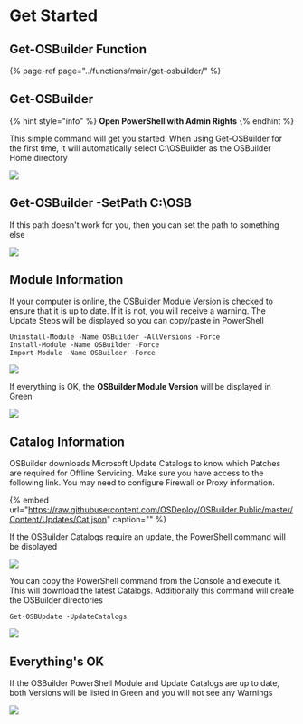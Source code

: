 # Get Started

## Get-OSBuilder Function

{% page-ref page="../functions/main/get-osbuilder/" %}

## Get-OSBuilder

{% hint style="info" %}
**Open PowerShell with Admin Rights**
{% endhint %}

This simple command will get you started. When using Get-OSBuilder for the first time, it will automatically select C:\OSBuilder as the OSBuilder Home directory

![](../../../.gitbook/assets/2019-02-09_23-57-08%20%281%29.png)

## Get-OSBuilder -SetPath C:\OSB

If this path doesn't work for you, then you can set the path to something else

![](../../../.gitbook/assets/2019-02-10_0-01-03.png)

## Module Information

If your computer is online, the OSBuilder Module Version is checked to ensure that it is up to date. If it is not, you will receive a warning. The Update Steps will be displayed so you can copy/paste in PowerShell

```text
Uninstall-Module -Name OSBuilder -AllVersions -Force
Install-Module -Name OSBuilder -Force
Import-Module -Name OSBuilder -Force
```

![](../../../.gitbook/assets/2019-02-10_0-03-56.png)

If everything is OK, the **OSBuilder Module Version** will be displayed in Green

![](../../../.gitbook/assets/2019-02-10_0-02-56.png)

## Catalog Information

OSBuilder downloads Microsoft Update Catalogs to know which Patches are required for Offline Servicing. Make sure you have access to the following link. You may need to configure Firewall or Proxy information.

{% embed url="https://raw.githubusercontent.com/OSDeploy/OSBuilder.Public/master/Content/Updates/Cat.json" caption="" %}

If the OSBuilder Catalogs require an update, the PowerShell command will be displayed

![](../../../.gitbook/assets/2019-02-10_0-07-28%20%281%29.png)

You can copy the PowerShell command from the Console and execute it. This will download the latest Catalogs. Additionally this command will create the OSBuilder directories

```text
Get-OSBUpdate -UpdateCatalogs
```

![](../../../.gitbook/assets/2019-02-10_0-14-17.png)

## Everything's OK

If the OSBuilder PowerShell Module and Update Catalogs are up to date, both Versions will be listed in Green and you will not see any Warnings

![](../../../.gitbook/assets/2019-02-10_0-14-47.png)

